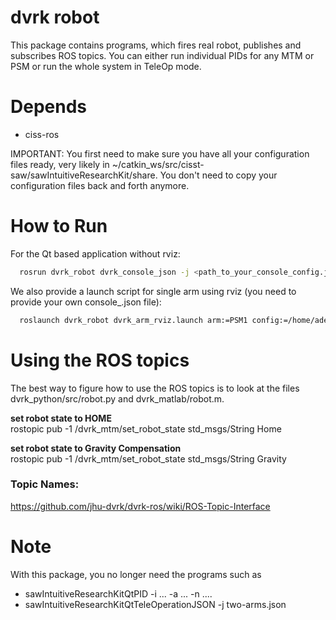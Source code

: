 dvrk robot 
==========

This package contains programs, which fires real robot, publishes and
subscribes ROS topics.  You can either run individual PIDs for any MTM
or PSM or run the whole system in TeleOp mode.

# Depends  
* ciss-ros 

IMPORTANT: You first need to make sure you have all your configuration
files ready, very likely in
~/catkin_ws/src/cisst-saw/sawIntuitiveResearchKit/share.  You don't
need to copy your configuration files back and forth anymore.

# How to Run

For the Qt based application without rviz:
```sh
  rosrun dvrk_robot dvrk_console_json -j <path_to_your_console_config.json>
```

We also provide a launch script for single arm using rviz (you need to provide your own console_<arm>.json file):
```sh
  roslaunch dvrk_robot dvrk_arm_rviz.launch arm:=PSM1 config:=/home/adeguet1/catkin_ws/src/cisst-saw/sawIntuitiveResearchKit/share/jhu-dVRK/console-PSM1.json
```

# Using the ROS topics

The best way to figure how to use the ROS topics is to look at the
files dvrk_python/src/robot.py and dvrk_matlab/robot.m.

**set robot state to HOME**  
rostopic pub -1 /dvrk_mtm/set_robot_state std_msgs/String Home

**set robot state to Gravity Compensation**  
rostopic pub -1 /dvrk_mtm/set_robot_state std_msgs/String Gravity

### Topic Names: 
https://github.com/jhu-dvrk/dvrk-ros/wiki/ROS-Topic-Interface

# Note
With this package, you no longer need the programs such as
* sawIntuitiveResearchKitQtPID -i ... -a ... -n ....
* sawIntuitiveResearchKitQtTeleOperationJSON -j two-arms.json


